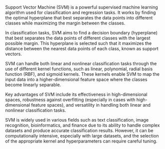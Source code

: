 Support Vector Machine (SVM) is a powerful supervised machine learning algorithm used for classification and regression tasks. It works by finding the optimal hyperplane that best separates the data points into different classes while maximizing the margin between the classes. 

In classification tasks, SVM aims to find a decision boundary (hyperplane) that best separates the data points of different classes with the largest possible margin. This hyperplane is selected such that it maximizes the distance between the nearest data points of each class, known as support vectors.

SVM can handle both linear and nonlinear classification tasks through the use of different kernel functions, such as linear, polynomial, radial basis function (RBF), and sigmoid kernels. These kernels enable SVM to map the input data into a higher-dimensional feature space where the classes become linearly separable.

Key advantages of SVM include its effectiveness in high-dimensional spaces, robustness against overfitting (especially in cases with high-dimensional feature spaces), and versatility in handling both linear and nonlinear classification tasks.

SVM is widely used in various fields such as text classification, image recognition, bioinformatics, and finance due to its ability to handle complex datasets and produce accurate classification results. However, it can be computationally intensive, especially with large datasets, and the selection of the appropriate kernel and hyperparameters can require careful tuning.
